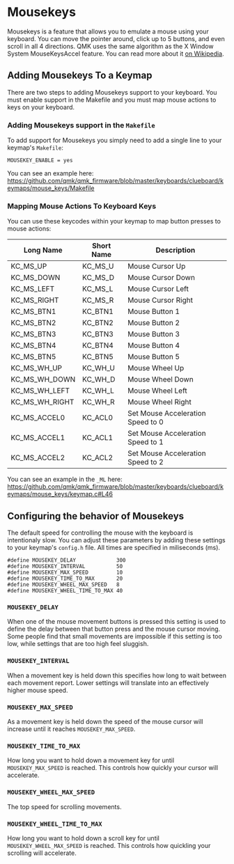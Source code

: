 # Mousekeys


Mousekeys is a feature that allows you to emulate a mouse using your keyboard. You can move the pointer around, click up to 5 buttons, and even scroll in all 4 directions. QMK uses the same algorithm as the X Window System MouseKeysAccel feature. You can read more about it [on Wikipedia](https://en.wikipedia.org/wiki/Mouse_keys).

## Adding Mousekeys To a Keymap

There are two steps to adding Mousekeys support to your keyboard. You must enable support in the Makefile and you must map mouse actions to keys on your keyboard.

### Adding Mousekeys support in the `Makefile`

To add support for Mousekeys you simply need to add a single line to your keymap's `Makefile`:

```
MOUSEKEY_ENABLE = yes
```

You can see an example here: https://github.com/qmk/qmk_firmware/blob/master/keyboards/clueboard/keymaps/mouse_keys/Makefile

### Mapping Mouse Actions To Keyboard Keys

You can use these keycodes within your keymap to map button presses to mouse actions:

|Long Name|Short Name|Description|
|---------|----------|-----------|
|KC_MS_UP|KC_MS_U|Mouse Cursor Up|
|KC_MS_DOWN|KC_MS_D|Mouse Cursor Down|
|KC_MS_LEFT|KC_MS_L|Mouse Cursor Left|
|KC_MS_RIGHT|KC_MS_R|Mouse Cursor Right|
|KC_MS_BTN1|KC_BTN1|Mouse Button 1|
|KC_MS_BTN2|KC_BTN2|Mouse Button 2|
|KC_MS_BTN3|KC_BTN3|Mouse Button 3|
|KC_MS_BTN4|KC_BTN4|Mouse Button 4|
|KC_MS_BTN5|KC_BTN5|Mouse Button 5|
|KC_MS_WH_UP|KC_WH_U|Mouse Wheel Up|
|KC_MS_WH_DOWN|KC_WH_D|Mouse Wheel Down|
|KC_MS_WH_LEFT|KC_WH_L|Mouse Wheel Left|
|KC_MS_WH_RIGHT|KC_WH_R|Mouse Wheel Right|
|KC_MS_ACCEL0|KC_ACL0|Set Mouse Acceleration Speed to 0|
|KC_MS_ACCEL1|KC_ACL1|Set Mouse Acceleration Speed to 1|
|KC_MS_ACCEL2|KC_ACL2|Set Mouse Acceleration Speed to 2|

You can see an example in the `_ML` here: https://github.com/qmk/qmk_firmware/blob/master/keyboards/clueboard/keymaps/mouse_keys/keymap.c#L46

## Configuring the behavior of Mousekeys

The default speed for controlling the mouse with the keyboard is intentionaly slow. You can adjust these parameters by adding these settings to your keymap's `config.h` file. All times are specified in miliseconds (ms).

```
#define MOUSEKEY_DELAY             300
#define MOUSEKEY_INTERVAL          50
#define MOUSEKEY_MAX_SPEED         10
#define MOUSEKEY_TIME_TO_MAX       20
#define MOUSEKEY_WHEEL_MAX_SPEED   8
#define MOUSEKEY_WHEEL_TIME_TO_MAX 40
```


### `MOUSEKEY_DELAY`

When one of the mouse movement buttons is pressed this setting is used to define the delay between that button press and the mouse cursor moving. Some people find that small movements are impossible if this setting is too low, while settings that are too high feel sluggish.

### `MOUSEKEY_INTERVAL`

When a movement key is held down this specifies how long to wait between each movement report. Lower settings will translate into an effectively higher mouse speed.

### `MOUSEKEY_MAX_SPEED`

As a movement key is held down the speed of the mouse cursor will increase until it reaches `MOUSEKEY_MAX_SPEED`.

### `MOUSEKEY_TIME_TO_MAX`

How long you want to hold down a movement key for until `MOUSEKEY_MAX_SPEED` is reached. This controls how quickly your cursor will accelerate.

### `MOUSEKEY_WHEEL_MAX_SPEED`

The top speed for scrolling movements.

### `MOUSEKEY_WHEEL_TIME_TO_MAX`

How long you want to hold down a scroll key for until `MOUSEKEY_WHEEL_MAX_SPEED` is reached. This controls how quickling your scrolling will accelerate.